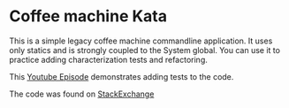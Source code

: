 # Coffee machine Kata

This is a simple legacy coffee machine commandline application.
It uses only statics and is strongly coupled to the System global.
You can use it to practice adding characterization tests and refactoring.

This [Youtube Episode](https://www.youtube.com/watch?v=qHGc373a998) demonstrates adding tests to the code.

The code was found on [StackExchange](https://codereview.stackexchange.com/questions/83135/designing-a-coffee-machine)

